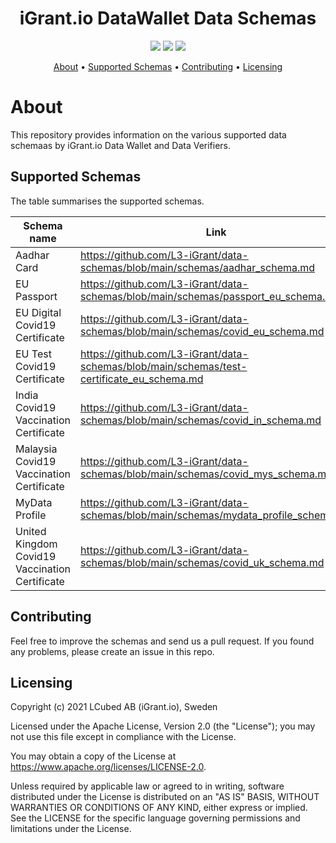 <h1 align="center">
    iGrant.io DataWallet Data Schemas
</h1>

<p align="center">
    <a href="/../../commits/" title="Last Commit"><img src="https://img.shields.io/github/last-commit/l3-igrant/data-schemas?style=flat"></a>
    <a href="/../../issues" title="Open Issues"><img src="https://img.shields.io/github/issues/l3-igrant/data-schemas?style=flat"></a>
    <a href="./LICENSE" title="License"><img src="https://img.shields.io/badge/License-Apache%202.0-green.svg?style=flat"></a>
</p>


<p align="center">
  <a href="#about">About</a> •
  <a href="#supported-schemas">Supported Schemas</a> •
  <a href="#contributing">Contributing</a> •
  <a href="#licensing">Licensing</a>
</p>

# About

This repository provides information on the various supported data schemaas by iGrant.io Data Wallet and Data Verifiers.

## Supported Schemas

The table summarises the supported schemas.

| Schema name                           | Link                                                                               |
|---------------------------------------|-----------------------------------------------------------------------------------|
| Aadhar Card                           | https://github.com/L3-iGrant/data-schemas/blob/main/schemas/aadhar_schema.md      |
| EU Passport                           | https://github.com/L3-iGrant/data-schemas/blob/main/schemas/passport_eu_schema.md    |
| EU Digital Covid19 Certificate        | https://github.com/L3-iGrant/data-schemas/blob/main/schemas/covid_eu_schema.md   |
| EU Test Covid19 Certificate        | https://github.com/L3-iGrant/data-schemas/blob/main/schemas/test-certificate_eu_schema.md  |
| India Covid19 Vaccination Certificate | https://github.com/L3-iGrant/data-schemas/blob/main/schemas/covid_in_schema.md |                                                                                                 
| Malaysia Covid19 Vaccination Certificate | https://github.com/L3-iGrant/data-schemas/blob/main/schemas/covid_mys_schema.md |  
| MyData Profile | https://github.com/L3-iGrant/data-schemas/blob/main/schemas/mydata_profile_schema.md |  
| United Kingdom Covid19 Vaccination Certificate | https://github.com/L3-iGrant/data-schemas/blob/main/schemas/covid_uk_schema.md |                                                                                  

## Contributing

Feel free to improve the schemas and send us a pull request. If you found any problems, please create an issue in this repo.

## Licensing
Copyright (c) 2021 LCubed AB (iGrant.io), Sweden

Licensed under the Apache License, Version 2.0 (the "License"); you may not use this file except in compliance with the License.

You may obtain a copy of the License at https://www.apache.org/licenses/LICENSE-2.0.

Unless required by applicable law or agreed to in writing, software distributed under the License is distributed on an "AS IS" BASIS, WITHOUT WARRANTIES OR CONDITIONS OF ANY KIND, either express or implied. See the LICENSE for the specific language governing permissions and limitations under the License.
